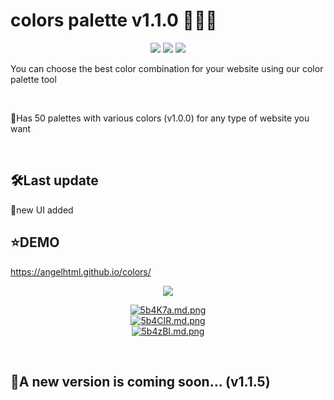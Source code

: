 # colors palette v1.1.0 🎨🎨🎨
<p align="center">
  <a href="https://twitter.com/Globalgroup16"><img src="https://img.shields.io/badge/Twitter-1DA1F2?style=for-the-badge&logo=twitter&logoColor=white"/></a>
  <a href="https://angelhtml.github.io/colors/"><img src="https://img.shields.io/badge/React-20232A?style=for-the-badge&logo=react&logoColor=61DAFB"/></a>
  <a href="https://angelhtml.github.io/colors/"><img src="https://img.shields.io/badge/CSS-239120?&style=for-the-badge&logo=css3&logoColor=white"/></a>
</p>
<p>You can choose the best color combination for your website using our color palette tool</p><br />
<p>📌Has 50 palettes with various colors (v1.0.0) for any type of website you want</p><br/>
<h2>🛠Last update</h2>
<p>📌new UI added</p>
<h2>⭐DEMO</h2>
<a href="https://angelhtml.github.io/colors/">https://angelhtml.github.io/colors/</a><br />
<p></p>
<p align="center">
  <a href="https://angelhtml.github.io/colors/"><img src="https://img.shields.io/badge/palette-v1.1.0-green"/></a>
</p>
<p align="center">
<a href="https://angelhtml.github.io/colors/"><img src="https://iili.io/5b4K7a.md.png" alt="5b4K7a.md.png" border="0"></a><br />
<a href="https://angelhtml.github.io/colors/"><img src="https://iili.io/5b4CIR.md.png" alt="5b4CIR.md.png" border="0"><br />
<a href="https://angelhtml.github.io/colors/"><img src="https://iili.io/5b4zBI.md.png" alt="5b4zBI.md.png" border="0"></a><br/>
</p><br />
<h2>🔴A new version is coming soon... (v1.1.5)</h2>
